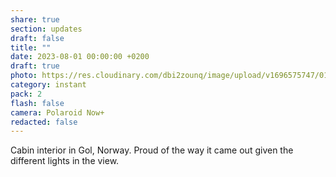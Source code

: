 ```yaml
---
share: true
section: updates
draft: false
title: ""
date: 2023-08-01 00:00:00 +0200
draft: true
photo: https://res.cloudinary.com/dbi2zounq/image/upload/v1696575747/010_jkfbll.jpg
category: instant
pack: 2
flash: false
camera: Polaroid Now+
redacted: false
---
```



Cabin interior in Gol, Norway. Proud of the way it came out given the different lights in the view.